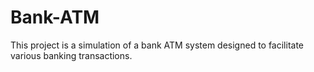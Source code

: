 # Bank-ATM
This project is a simulation of a bank ATM system designed to facilitate various banking transactions.
